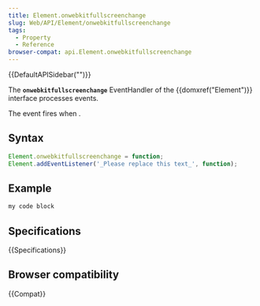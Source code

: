 ```yaml
---
title: Element.onwebkitfullscreenchange
slug: Web/API/Element/onwebkitfullscreenchange
tags:
  - Property
  - Reference
browser-compat: api.Element.onwebkitfullscreenchange
---
```

{{DefaultAPISidebar("")}}

The **`onwebkitfullscreenchange`** EventHandler of the {{domxref("Element")}} interface processes  events.

The  event fires when .

## Syntax

```js
Element.onwebkitfullscreenchange = function;
Element.addEventListener('_Please replace this text_', function);
```

## Example

```js
my code block
```

## Specifications

{{Specifications}}

## Browser compatibility

{{Compat}}

